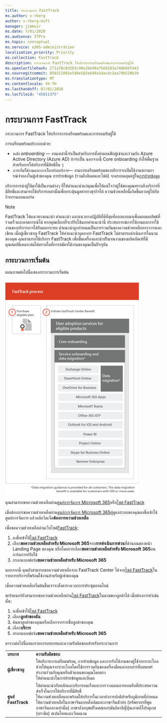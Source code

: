```yaml
---
title: กระบวนการ FastTrack
ms.author: v-rberg
author: v-rberg-msft
manager: jimmuir
ms.date: 7/01/2020
ms.audience: ITPro
ms.topic: conceptual
ms.service: o365-administration
localization_priority: Priority
ms.collection: FastTrack
description: กระบวนการ FastTrack ให้บริการการเตรียมพร้อมและการยอมรับผู้ใช้
ms.openlocfilehash: 271a78c8d203c90e2bb49a7569283a748b66f443
ms.sourcegitcommit: 850211891e549e582e649a1dacdc2aa79b520b39
ms.translationtype: MT
ms.contentlocale: th-TH
ms.lasthandoff: 07/01/2020
ms.locfileid: "45011375"
---
```

# <a name="the-fasttrack-process"></a>กระบวนการ FastTrack

กระบวนการ FastTrack ให้บริการการเตรียมพร้อมและการยอมรับผู้ใช้ 
  
การเตรียมพร้อมประกอบด้วย:
  
- *หลัก onboarding* — งานเหล่านี้จําเป็นสําหรับการตั้งค่าคอนฟิกผู้เช่าและรวมกับ Azure Active Directory (Azure AD) ถ้าจําเป็น นอกจากนี้ Core onboarding ยังให้พื้นฐานสําหรับการให้บริการที่มีสิทธิ์อื่น ๆ 
- *การเริ่มใช้งานและการโยกย้ายบริการ*— งานการเตรียมพร้อมของบริการจะเปิดใช้งานสถานการณ์จําลองในผู้เช่าของคุณ การย้ายข้อมูล (รวมถึงอีเมลและไฟล์) จะครอบคลุมอยู่ใน[การย้ายข้อมูล](O365-data-migration.md) 
    
บริการการนําผู้ใช้มาใช้เป็นงานต่างๆ ที่ให้คําแนะนําแก่คุณเพื่อให้แน่ใจว่าผู้ใช้ของคุณทราบถึงบริการที่มีสิทธิ์และสามารถใช้บริการเหล่านั้นเพื่อกระตุ้นมูลค่าทางธุรกิจได้ ความช่วยเหลือนี้เกิดขึ้นควบคู่ไปกับกิจกรรมออนบอร์ด
  
> [!NOTE]
> FastTrack ให้แนวทางแนะนํา คําแนะนํา และแนวทางปฏิบัติที่ดีที่สุดที่ออกแบบมาเพื่อมอบผลลัพธ์ที่รวดเร็วและคาดการณ์ได้ หากคุณเลือกที่จะปรับใช้นอกคําแนะนํานี้ ประสบการณ์การใช้งานและการใช้งานของบริการอาจได้รับผลกระทบ คําแนะนําถูกกําหนดเป็นการรวมกันของความช่วยเหลือทางวาจาและเขียน เมื่อผู้เชี่ยวชาญ FastTrack ให้คําแนะนําบุคลากร FastTrack ไม่สามารถดําเนินการในนามของคุณ คุณสามารถใช้บริการ FastTrack เพื่อขึ้นเครื่องและนําปริมาณงานของผลิตภัณฑ์ที่มีคุณสมบัติเหมาะสมได้ตราบใดที่การสมัครใช้งานของคุณเป็นปัจจุบัน 
  
## <a name="the-onboarding-process"></a>กระบวนการเริ่มต้น

แผนภาพต่อไปนี้แสดงกระบวนการเริ่มต้น
  
![ไทม์ไลน์สําหรับการใช้ประโยชน์บนเครื่องบิน](media/o365-onboarding-timeline-m365-apps.png)
  
คุณสามารถขอความช่วยเหลือผ่าน[ศูนย์การจัดการ Microsoft 365](https://go.microsoft.com/fwlink/?linkid=2032704)หรือ[ไซต์ FastTrack](https://go.microsoft.com/fwlink/?linkid=780698) 

เมื่อต้องการขอความช่วยเหลือผ่าน[ศูนย์การจัดการ Microsoft 365](https://go.microsoft.com/fwlink/?linkid=2032704)ผู้ดูแลระบบของคุณลงชื่อเข้าใช้ศูนย์การจัดการ แล้วคลิกวิดเจ็ต**ต้องการความช่วยเหลือ** 

เพื่อขอความช่วยเหลือผ่านเว็บไซต์[FastTrack](https://go.microsoft.com/fwlink/?linkid=780698): 
1.    ลงชื่อเข้าใช้[ไซต์ FastTrack](https://go.microsoft.com/fwlink/?linkid=780698) 
2.    เลือก**ขอความช่วยเหลือสําหรับ Microsoft 365**จาก**การดําเนินการด่วน**ที่ด้านบนของหน้า Landing Page ของคุณ หรือโดยการเลือก**ขอความช่วยเหลือสําหรับ Microsoft 365**บนการ์ดการปรับใช้
3.    กรอกแบบฟอร์ม**ขอความช่วยเหลือสําหรับ Microsoft 365** 
  
 นอกจากนี้ คุณยังสามารถขอความช่วยเหลือจาก FastTrack Center ได้จาก[ไซต์ FastTrack](https://go.microsoft.com/fwlink/?linkid=780698)ในรายการบริการที่พร้อมใช้งานสําหรับผู้เช่าของคุณ 
    
 เมื่อความช่วยเหลือเริ่มต้นขึ้นเราจะตั้งตารางเวลาการประชุมออนไลน์
    
พาร์ทเนอร์ยังสามารถขอความช่วยเหลือผ่าน[ไซต์ FastTrack](https://go.microsoft.com/fwlink/?linkid=780698)ในนามของลูกค้าได้ เมื่อต้องการทําเช่นนั้น:
1.    ลงชื่อเข้าใช้[ไซต์ FastTrack](https://go.microsoft.com/fwlink/?linkid=780698) 
2.    เลือก**ลูกค้าของฉัน**
3.    ค้นหาลูกค้าของคุณหรือเลือกจากรายชื่อลูกค้าของคุณ
4.    เลือก**บริการ**
5.    กรอกแบบฟอร์ม**ขอความช่วยเหลือสําหรับ Microsoft 365** 

ตารางต่อไปนี้แสดงรายการบทบาทและความรับผิดชอบสําหรับกระบวนการ
    
|||
|:-----|:-----|
|**บทบาท** <br/> |**ความรับผิดชอบ** <br/> |
|**ผู้เชี่ยวชาญ** <br/> |ให้บริการการเตรียมพร้อม, การย้ายข้อมูล และการรับใช้งานของผู้ใช้จากระยะไกล  <br/> ช่วยให้คุณจากระยะไกลโดยใช้การรวมกันของเครื่องมือและเอกสารที่เผยแพร่ <br/> ทํางานร่วมกับคุณหรือตัวแทนของคุณโดยตรง <br/> ให้คําแนะนําในการย้ายข้อมูลและอีเมล|
|**ศูนย์ FastTrack**  <br/> |ให้คําแนะนํากับหลักและบริการบนเรือและการวางแผนการยอมรับที่ประสบความสําเร็จในการให้บริการที่มีสิทธิ์  <br/> ให้ความช่วยเหลือและพร้อมให้บริการในเวลาทําการปกติสําหรับภูมิภาคที่กําหนด <br/> ให้ความช่วยเหลือในภาษาจีนแบบดั้งเดิมและภาษาจีนตัวย่อ (ทรัพยากรที่พูดภาษาจีนกลางเท่านั้น) ภาษาอังกฤษฝรั่งเศสเยอรมันอิตาลีญี่ปุ่นเกาหลีโปรตุเกส (บราซิล) สเปนไทยและเวียดนาม|
